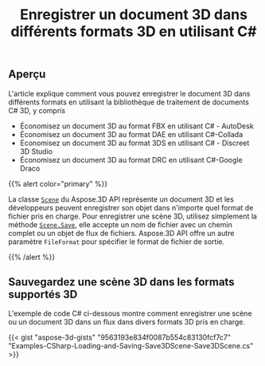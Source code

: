 ﻿---
title: Enregistrer un document 3D dans différents formats 3D en utilisant C#
linktitle: Enregistrer un document 3D
type: docs
weight: 20
url: /fr/net/save-a-3d-document/
description: La classe Scène du Aspose.3D API représente un document 3D et les développeurs peuvent enregistrer son objet dans n'importe quel format de fichier pris en charge.
---
## **Aperçu**
L'article explique comment vous pouvez enregistrer le document 3D dans différents formats en utilisant la bibliothèque de traitement de documents C# 3D, y compris

- Économisez un document 3D au format FBX en utilisant C# - AutoDesk
- Économisez un document 3D au format DAE en utilisant C#-Collada
- Économisez un document 3D au format 3DS en utilisant C# - Discreet 3D Studio
- Économisez un document 3D au format DRC en utilisant C#-Google Draco

{{% alert color="primary" %}} 

La classe [`Scene`](https://reference.aspose.com/3d/net/aspose.threed/scene) du Aspose.3D API représente un document 3D et les développeurs peuvent enregistrer son objet dans n'importe quel format de fichier pris en charge. Pour enregistrer une scène 3D, utilisez simplement la méthode [`Scene.Save`](https://reference.aspose.com/3d/net/aspose.threed/scene/methods/save), elle accepte un nom de fichier avec un chemin complet ou un objet de flux de fichiers. Aspose.3D API offre un autre paramètre `FileFormat` pour spécifier le format de fichier de sortie.

{{% /alert %}} 

## **Sauvegardez une scène 3D dans les formats supportés 3D**

L'exemple de code C# ci-dessous montre comment enregistrer une scène ou un document 3D dans un flux dans divers formats 3D pris en charge.

{{< gist "aspose-3d-gists" "9563193e834f0087b554c83130fcf7c7" "Examples-CSharp-Loading-and-Saving-Save3DScene-Save3DScene.cs" >}}
